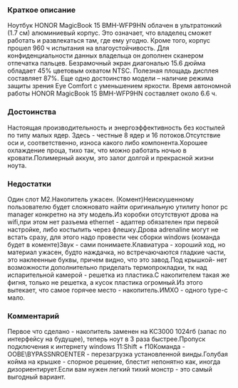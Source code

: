 ### **Краткое описание**
Ноутбук HONOR MagicBook 15 BMH-WFP9HN облачен в ультратонкий (1.7 см) алюминиевый корпус. Это означает, что владелец сможет работать и развлекаться там, где ему угодно. Кроме того, корпус прошел 960 ч испытания на влагоустойчивость. Для конфиденциальности данных владельца он дополнен сканером отпечатка пальцев.  Безрамочный экран диагональю 15.6 дюйма обладает 45% цветовым охватом NTSC. Полезная площадь дисплея составляет 87%. Еще одно достоинство модели – наличие режима защиты зрения Eye Comfort с уменьшением яркости. Время автономной работы HONOR MagicBook 15 BMH-WFP9HN составляет около 6.6 ч.

### **Достоинства**
Настоящая производительность и энергоэффективность без костылей по типу малых ядер. Здесь - честные 8 ядер и 16 потоков.Отсутствие оси и, соответственно, износа какого либо компонента.Хорошее охлаждение проца, тихо так, что можно работать ночью в кровати.Полимерный аккум, это залог долгой и прекрасной жизни ноута.

### **Недостатки**
Один слот М2.Накопитель ужасен. (Комент)Неискушенному пользователю будет сложновато найти оригинальную утилиту honor pc manager конкретно на эту модель.Из коробки отсутствуют дрова на wifi,при этом нет разъема ethernet - адаптер обязателен при первой настройке, либо костылить через флешку.Дрова adrenaline могут не встать сразу, для этого надо провести чек сборки windows (команда будет в коменте)Звук - сами понимаете.Клавиатура - хороший ход, но материал ужасен, будто наждачка, но встречаючаются гладкие части, это наклеенные буквы, причем видно, что это завод.Под крышкой- нет возможности дополнительно приделать термопрокладки, тк над испарительной камерой - решетка из пластика.С накопителем такая же фигня, только не решетка, а кусок пластика огромный.Из этого вытекает, что самое горячее место - накопитель.ИМХО - одного type-c мало.

### **Комментарий**
Первое что сделано - накопитель заменен на KC3000 1024гб (запас по интерфейсу на будущее), теперь ноут в 3 раза быстрее.Пропуск подключения к интернету windows 11:Shift + f10Команда - OOBE\BYPASSNROENTER - перезагрузка установленной винды.Голубая койма на крышке - спорное решение, блестит непонятно как, иногда дизориентирует.Если вам нужен легкий тихий монстр - это самый выгодный вариант.
